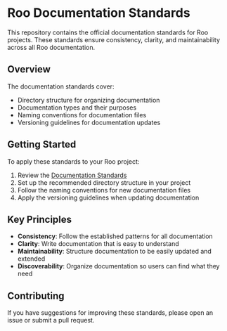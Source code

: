 # Roo Documentation Standards

This repository contains the official documentation standards for Roo projects. These standards ensure consistency, clarity, and maintainability across all Roo documentation.

## Overview

The documentation standards cover:

- Directory structure for organizing documentation
- Documentation types and their purposes
- Naming conventions for documentation files
- Versioning guidelines for documentation updates

## Getting Started

To apply these standards to your Roo project:

1. Review the [Documentation Standards](./documentation-standards.md)
2. Set up the recommended directory structure in your project
3. Follow the naming conventions for new documentation files
4. Apply the versioning guidelines when updating documentation

## Key Principles

- **Consistency**: Follow the established patterns for all documentation
- **Clarity**: Write documentation that is easy to understand
- **Maintainability**: Structure documentation to be easily updated and extended
- **Discoverability**: Organize documentation so users can find what they need

## Contributing

If you have suggestions for improving these standards, please open an issue or submit a pull request.
